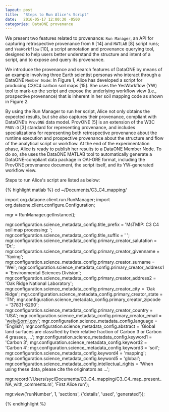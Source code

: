 ```yaml
---
layout: post
title:  "Steps to Run Alice's Script"
date:   2016-05-17 12:00:30 -0500
categories: DataONE provenance
---
```


We present two features related to provenance: `Run Manager`, an API for capturing
retrospective provenance from `R` [14] and `MATLAB` [8] script runs; and `YesWorkflow`
[10], a script annotation and provenance querying tool, designed to help users better
understand the structure and intent of a script, and to expose and query its provenance.

We introduce the provenance and search features of DataONE by means of an example
involving three Earth scientist personas who interact through a DataONE `Member
Node`: In Figure 1, Alice has developed a script for producing C3/C4 carbon soil
maps [15]. She uses the YesWorkflow (YW) tool to mark-up the script and expose
the underlying workflow view (i.e., prospective provenance) that is inherent in her soil
mapping code as shown in Figure 2.

By using the Run Manager to run her script, Alice not only obtains the expected
results, but she also captures their provenance, compliant with DataONE’s `ProvONE`
data model. ProvONE [5] is an extension of the W3C `PROV-O` [3] standard for representing
provenance, and includes specializations for representing both retrospective
provenance about the runtime execution and prospective provenance about the structure
and flow of the analytical script or workflow. At the end of the experimentation
phase, Alice is ready to publish her results to a DataONE Member Node. To do so, she
uses the DataONE MATLAB tool to automatically generate a DataONE-compliant data
package in OAI-ORE format, including the ProvONE provenance document, the script
itself, and its YW-generated workflow view.

Steps to run Alice's script are listed as below:

{% highlight matlab %}
cd ~/Documents/C3_C4_mapping/

import org.dataone.client.run.RunManager;
import org.dataone.client.configure.Configuration;

mgr = RunManager.getInstance();

mgr.configuration.science_metadata_config.title_prefix = 'MsTMIP: C3 C4 soil map processing: ';
mgr.configuration.science_metadata_config.title_suffix = ' ';
mgr.configuration.science_metadata_config.primary_creator_salutation = 'Dr.';
mgr.configuration.science_metadata_config.primary_creator_givenname = 'Yaxing';
mgr.configuration.science_metadata_config.primary_creator_surname = 'Wei';
mgr.configuration.science_metadata_config.primary_creator_address1 = 'Environmental Sciences Division';
mgr.configuration.science_metadata_config.primary_creator_address2 = 'Oak Ridge National Laboratory';
mgr.configuration.science_metadata_config.primary_creator_city = 'Oak Ridge';
mgr.configuration.science_metadata_config.primary_creator_state = 'TN';
mgr.configuration.science_metadata_config.primary_creator_zipcode = '37831-6290';
mgr.configuration.science_metadata_config.primary_creator_country = 'USA';
mgr.configuration.science_metadata_config.primary_creator_email = 'weiy@ornl.gov';
mgr.configuration.science_metadata_config.language = 'English';
mgr.configuration.science_metadata_config.abstract = 'Global land surfaces are classified by their relative fraction of Carbon 3 or Carbon 4 grasses, ...';
mgr.configuration.science_metadata_config.keyword1 = 'Carbon 3';
mgr.configuration.science_metadata_config.keyword2 = 'Carbon 4';
mgr.configuration.science_metadata_config.keyword3 = 'soil';
mgr.configuration.science_metadata_config.keyword4 = 'mapping';
mgr.configuration.science_metadata_config.keyword5 = 'global';
mgr.configuration.science_metadata_config.intellectual_rights = 'When using these data, please cite the originators as …';

mgr.record('/Users/syc/Documents/C3_C4_mapping/C3_C4_map_present_NA_with_comments.m', 'First Alice run');

mgr.view('runNumber', 1, 'sections', {'details', 'used', 'generated'});

{% endhighlight %}
